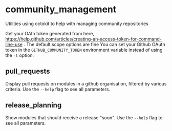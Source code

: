 community\_management
====================

Utilities using octokit to help with managing community repositories

Get your OAth token generated from here, https://help.github.com/articles/creating-an-access-token-for-command-line-use . The default scope options are fine
You can set your Github OAuth token in the `GITHUB_COMMUNITY_TOKEN` environment
variable instead of using the `-t` option.

pull\_requests
--------------

Display pull requests on modules in a github organisation, filtered by various
criteria. Use the `--help` flag to see all parameters.

release\_planning
-----------------

Show modules that should receive a release "soon". Use the `--help` flag to see
all parameters.
